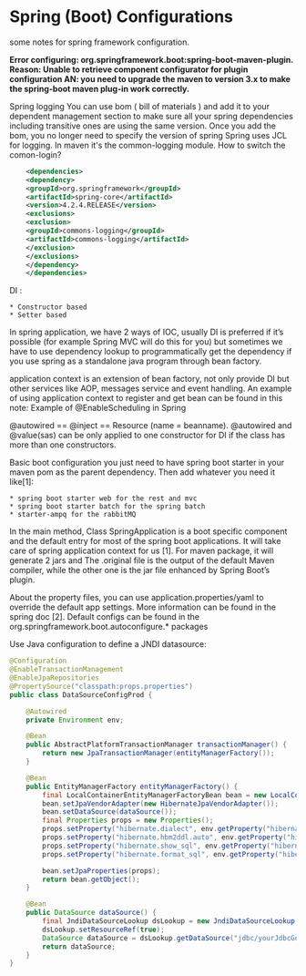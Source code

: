 # Spring (Boot) Configurations

some notes for spring framework configuration. 

**Error configuring: org.springframework.boot:spring-boot-maven-plugin. Reason: Unable to retrieve component configurator for plugin configuration
AN: you need to upgrade the maven to version 3.x to make the spring-boot maven plug-in work correctly.**

Spring logging
You can use bom ( bill of materials ) and add it to your dependent management section to make sure all your spring dependencies including transitive ones are using the same  version.
Once you add the bom, you no longer need to specify the version of spring
Spring uses JCL for logging. In maven it's the common-logging module.
How to switch the comon-login? 

```xml
    <dependencies>
    <dependency>
    <groupId>org.springframework</groupId>
    <artifactId>spring-core</artifactId>
    <version>4.2.4.RELEASE</version>
    <exclusions>
    <exclusion>
    <groupId>commons-logging</groupId>
    <artifactId>commons-logging</artifactId>
    </exclusion>
    </exclusions>
    </dependency>
    </dependencies>
```


DI :

	* Constructor based
	* Setter based

In spring application, we have 2 ways of IOC, usually DI is preferred if it’s possible (for example Spring MVC will do this for you) but sometimes we have to use dependency lookup to programmatically get the dependency if you use spring as a standalone java program through bean factory.

application context is an extension of bean factory, not only provide DI but other services like AOP, messages service and event handling.
An example of using application context to register and get bean can be found in this note: Example of @EnableScheduling in Spring

@autowired == @inject == Resource (name = beanname).
@autowired and @value(sas) can be only applied to one constructor for DI if the class has more than one constructors.

Basic boot configuration
you just need to have spring boot starter in your maven pom as the parent dependency. Then add whatever you need it like[1]:

	* spring boot starter web for the rest and mvc
	* spring boot starter batch for the spring batch
	* starter-ampq for the rabbitMQ

In the main method, Class SpringApplication is a boot specific component and the default entry for most of the spring boot applications. It will take care of spring application context for us [1].
For maven package, it will generate 2 jars and The .original file is the output of the default Maven compiler, while the other one is the jar file enhanced by Spring Boot’s plugin.

About the property files, you can use application.properties/yaml to override the default app settings. More information can be found in the spring doc [2]. Default configs can be found in the org.springframework.boot.autoconfigure.* packages

Use Java configuration to define a JNDI datasource: 
``` java 
@Configuration
@EnableTransactionManagement
@EnableJpaRepositories
@PropertySource("classpath:props.properties")
public class DataSourceConfigProd {

    @Autowired
    private Environment env;

    @Bean
    public AbstractPlatformTransactionManager transactionManager() {
        return new JpaTransactionManager(entityManagerFactory());
    }

    @Bean
    public EntityManagerFactory entityManagerFactory() {
        final LocalContainerEntityManagerFactoryBean bean = new LocalContainerEntityManagerFactoryBean();
        bean.setJpaVendorAdapter(new HibernateJpaVendorAdapter());
        bean.setDataSource(dataSource());
        final Properties props = new Properties();
        props.setProperty("hibernate.dialect", env.getProperty("hibernate.dialect"));
        props.setProperty("hibernate.hbm2ddl.auto", env.getProperty("hibernate.hbm2ddl.auto"));
        props.setProperty("hibernate.show_sql", env.getProperty("hibernate.show_sql"));
        props.setProperty("hibernate.format_sql", env.getProperty("hibernate.format_sql"));

        bean.setJpaProperties(props);
        return bean.getObject();
    }

    @Bean
    public DataSource dataSource() {
        final JndiDataSourceLookup dsLookup = new JndiDataSourceLookup();
        dsLookup.setResourceRef(true);
        DataSource dataSource = dsLookup.getDataSource("jdbc/yourJdbcGoesHere");
        return dataSource;
    }
}
```
